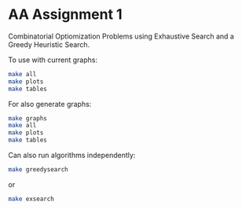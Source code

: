 # AA Assignment 1

Combinatorial Optiomization Problems using Exhaustive Search and a Greedy Heuristic Search.

To use with current graphs:

```bash
make all
make plots
make tables
```

For also generate graphs:

```bash
make graphs
make all
make plots
make tables
```

Can also run algorithms independently:

```bash
make greedysearch
```

or

```bash
make exsearch
```
